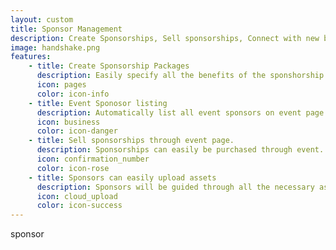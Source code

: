 ```yaml
---
layout: custom
title: Sponsor Management
description: Create Sponsorships, Sell sponsorships, Connect with new businesses with our Sponsor Network.
image: handshake.png
features:
    - title: Create Sponsorship Packages
      description: Easily specify all the benefits of the sponshorship
      icon: pages
      color: icon-info
    - title: Event Sponosor listing
      description: Automatically list all event sponsors on event page
      icon: business
      color: icon-danger
    - title: Sell sponsorships through event page.
      description: Sponsorships can easily be purchased through event.
      icon: confirmation_number
      color: icon-rose
    - title: Sponsors can easily upload assets
      description: Sponsors will be guided through all the necessary assets based on requirements.
      icon: cloud_upload
      color: icon-success
---
```

sponsor